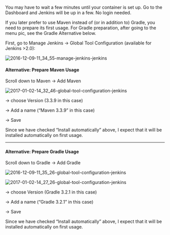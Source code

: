 You may have to wait a few minutes until your container is set up. Go to the Dashboard and Jenkins will be up in a few. No login needed.

If you later prefer to use Maven instead of (or in addition to) Gradle, you need to prepare its first usage. For Gradle preparation, after going to the menu pic, see the Gradle Alternative below.

First, go to Manage Jenkins -> Global Tool Configuration (available for Jenkins >2.0):

![2016-12-09-11_34_55-manage-jenkins-jenkins](https://user-images.githubusercontent.com/558905/37997763-ff645992-31e9-11e8-815e-cb8f28e43f9b.png)

#### Alternative: Prepare Maven Usage

Scroll down to Maven -> Add Maven

![2017-01-02-14_32_46-global-tool-configuration-jenkins](https://user-images.githubusercontent.com/558905/37997310-7e44e76a-31e8-11e8-8cfd-0b260a84995c.png)

-> choose Version (3.3.9 in this case)

-> Add a name (“Maven 3.3.9” in this case)

-> Save

Since we have checked “Install automatically” above, I expect that it will be installed automatically on first usage.

----

#### Alternative: Prepare Gradle Usage

Scroll down to Gradle -> Add Gradle

![2016-12-09-11_35_26-global-tool-configuration-jenkins](https://user-images.githubusercontent.com/558905/37997254-612332b8-31e8-11e8-8317-76bbaa291e3c.png)


![2017-01-02-14_27_26-global-tool-configuration-jenkins](https://user-images.githubusercontent.com/558905/37997309-7e37eab0-31e8-11e8-9398-1b12e6fecffc.png)

-> choose Version (Gradle 3.2.1 in this case)

-> Add a name (“Gradle 3.2.1” in this case)

-> Save

Since we have checked “Install automatically” above, I expect that it will be installed automatically on first usage.
